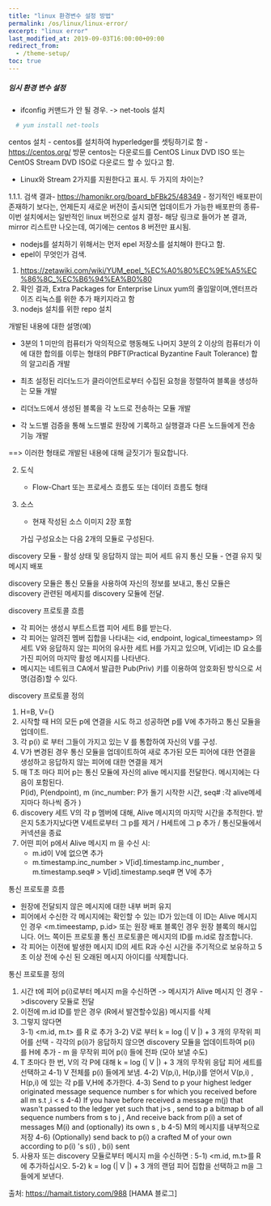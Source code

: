 ```yaml
---
title: "linux 환경변수 설정 방법"
permalink: /os/linux/linux-error/
excerpt: "linux error"
last_modified_at: 2019-09-03T16:00:00+09:00
redirect_from:
  - /theme-setup/
toc: true
---
```


##### 임시 환경 변수 설정

- ifconfig 커맨드가 안 될 경우.
 -> net-tools 설치
```bash
  # yum install net-tools
```















centos 설치
    - centos를 설치하여 hyperledger를 셋팅하기로 함
    - https://centos.org/  방문
      centos는 다운로드를 CentOS Linux DVD ISO 또는 CentOS Stream DVD ISO로 
      다운로드 할 수 있다고 함.


   - Linux와 Stream 2가지를 지원한다고 표시.
     두 가지의 차이는? 

1.1.1. 검색 결과- https://hamonikr.org/board_bFBk25/48349  - 정기적인 배포판이 존재하기 보다는, 언제든지 새로운 버전이 출시되면 업데이트가   가능한 배포판의 종류- 이번 설치에서는 일반적인 linux 버전으로 설치 결정- 해당 링크로 들어가 본 결과, mirror 리스트만 나오는데, 여기에는 centos 8 버전만 표시됨.




  - nodejs를 설치하기 위해서는 먼저 epel 저장소를 설치해야 한다고 함.
   - epel이 무엇인가 검색.
1) https://zetawiki.com/wiki/YUM_epel_%EC%A0%80%EC%9E%A5%EC%86%8C_%EC%B6%94%EA%B0%80
2) 확인 결과, Extra Packages for Enterprise Linux yum의 줄임말이며,엔터프라이즈 리눅스를 위한 추가 패키지라고 함
3) nodejs 설치를 위한 repo 설치





 개발된 내용에 대한 설명(예)

   - 3분의 1 미만의 컴퓨터가 악의적으로 행동해도 나머지 3분의 2 이상의 컴퓨터가 이에 대한 합의를 이루는 형태의 PBFT(Practical Byzantine Fault Tolerance) 합의 알고리즘 개발

   - 최초 설정된 리더노드가 클라이언트로부터 수집된 요청을 정렬하여 블록을 생성하는 모듈 개발

   - 리더노드에서 생성된 블록을 각 노드로 전송하는 모듈 개발

   - 각 노드별 검증을 통해 노드별로 원장에 기록하고 실행결과 다른 노드들에게 전송 기능 개발﻿

   ==> 이러한 형태로 개발된 내용에 대해 글짓기가 필요합니다.  



2. 도식

   - Flow-Chart 또는 프로세스 흐름도 또는 데이터 흐름도 형태



3. 소스

   - 현재 작성된 소스 이미지 2장 포함﻿




   가십 구성요소는 다음 2개의 모듈로 구성된다.

discovery 모듈 - 활성 상태 및 응답하지 않는 피어 세트 유지
통신 모듈 - 연결 유지 및 메시지 배포

discovery 모듈은 통신 모듈을 사용하여 자신의 정보를 보내고, 통신 모듈은 discovery 관련된 메세지를 discovery 모듈에 전달.

discovery 프로토콜 흐름 
- 각 피어는 생성시 부트스트랩 피어 세트 B를 받는다.
- 각 피어는 알려진 멤버 집합을 나타내는 <id, endpoint, logical_timeestamp> 의 세트 V와 응답하지 않는 피어의 유사한 세트 H를 가지고 있으며, V[id]는  ID 요소를 가진 피어의 마지막 활성 메시지를 나타낸다.
- 메시지는 네트워크 CA에서 발급한 Pub(Priv) 키를 이용하여 암호화된 방식으로 서명(검증)할 수 있다.

discovery 프로토콜 정의 

1) H=B, V={}
2) 시작할 때 H의 모든 p에 연결을 시도 하고 성공하면 p를 V에 추가하고 통신 모듈을 업데이트.
3) 각 p(i) 로 부터 그들이 가지고 있는 V 를 통합하여 자신의 V를 구성. 
4) V가 변경된 경우 통신 모듈을 업데이트하여 새로 추가된 모든 피어에 대한 연결을 생성하고 응답하지 않는 피어에 대한 연결을 제거
5) 매 T초 마다 피어 p는  통신 모듈에 자신의  alive 메시지를 전달한다. 메시지에는 다음이 포함된다.  
          P(id), P(endpoint), m (inc_number: P가 돌기 시작한 시간, seq# :각 alive메세지마다 하나씩 증가 )
6) discovery 세트 V의 각 p 멤버에 대해, Alive 메시지의 마지막 시간을 추적한다. 받은지 5초가지났다면 
         V세트로부터 그 p를 제거 / H세트에 그 p 추가 / 통신모듈에서 커넥션을 종료 
7) 어떤 피어 p에서 Alive 메시지 m 을 수신 시:
     - m.id이 V에 없으면 추가 
    - m.timestamp.inc_number > V[id].timestamp.inc_number , m.timestamp.seq# > V[id].timestamp.seq# 면 V에 추가 

통신  프로토콜 흐름 
- 원장에 전달되지 않은 메시지에 대한 내부 버퍼 유지
- 피어에서 수신한 각 메시지에는 확인할 수 있는 ID가 있는데 이 ID는 Alive 메시지인 경우 <m.timeestamp, p.id> 또는 원장 배포 블록인 경우 원장 블록의 해시입니다. 어느 쪽이든 프로토콜 통신 프로토콜은 메시지의 ID를 m.id로 참조합니다.
- 각 피어는 이전에 발생한 메시지 ID의 세트 R과 수신 시간을 주기적으로 보유하고 5 초 이상 전에 수신 된 오래된 메시지 아이디를 삭제합니다.


통신  프로토콜 정의 
1) 시간 t에 피어 p(i)로부터 메시지 m을 수신하면 -> 메시지가 Alive 메시지 인 경우 ->discovery 모듈로 전달
2) 이전에 m.id ID를 받은 경우 (R에서 발견할수있음) 메시지를 삭제
3) 그렇지 않다면  
   3-1)  <m.id, m.t> 를 R 로 추가 
   3-2)  V로 부터 k = log (| V |) + 3 개의 무작위 피어를 선택 
          - 각각의 p(i)가 응답하지 않으면 discovery 모듈을 업데이트하여 p(i) 를 H에 추가
          - m 을 무작위 피어 p(i) 들에 전파 (모아 보낼 수도)
4) T 초마다 한 번, V의 각 P에 대해 k = log (| V |) + 3 개의 무작위 응답 피어 세트를 선택하고 
   4-1) V 전체를 p(i) 들에게 보냄.
   4-2) V(p,i), H(p,i)를 얻어서 V(p,i) , H(p,i) 에 있는 각 p를 V,H에 추가한다. 
   4-3) Send to p your highest ledger originated message sequence number s for which you received before all m s.t ,i < s
   4-4) If you have before received a message m(j) that wasn't passed to the ledger yet such that j>s , send to p a bitmap b of all sequence numbers from s to j , And receive back from p(i) a set of messages M(i) and (optionally) its own s , b
   4-5) M의 메시지를 내부적으로 저장
   4-6) (Optionally) send back to p(i) a crafted M of your own according to p(i) 's s(i) , b(i) sent
5) 사용자 또는 discovery 모듈로부터 메시지 m을 수신하면 :
   5-1) <m.id, m.t>를 R에 추가하십시오.
   5-2) k = log (| V |) + 3 개의 랜덤 피어 집합을 선택하고 m을 그들에게 보낸다.



출처: https://hamait.tistory.com/988 [HAMA 블로그]
